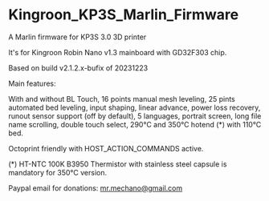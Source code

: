 # Kingroon_KP3S_Marlin_Firmware
A Marlin firmware for KP3S 3.0 3D printer

It's for Kingroon Robin Nano v1.3 mainboard with GD32F303 chip.

Based on build v2.1.2.x-bufix of 20231223

Main features:

With and without BL Touch,
16 points manual mesh leveling,
25 pints automated bed leveling,
input shaping,
linear advance,
power loss recovery,
runout sensor support (off by default),
5 languages,
portrait screen,
long file name scrolling,
double touch select,
290°C and 350°C hotend (*) with 110°C bed.

Octoprint friendly with HOST_ACTION_COMMANDS active.

(*) HT-NTC 100K B3950 Thermistor with stainless steel capsule is mandatory for 350°C version.

Paypal email for donations: mr.mechano@gmail.com

